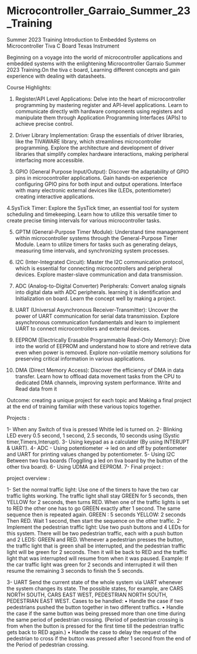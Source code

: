# Microcontroller_Garraio_Summer_23_Training
Summer 2023 Training Introduction to Embedded Systems on Microcontroller Tiva C Board Texas Instrument 

Beginning on a voyage into the world of microcontroller applications and embedded systems with the enlightening Microcontroller Garraio Summer 2023 Training.On the tiva c board, Learning different concepts and gain experience with dealing with datasheets.


Course Highlights:

1. Register/API Level Applications:
Delve into the heart of microcontroller programming by mastering register and API-level applications. Learn to communicate directly with hardware components using registers and manipulate them through Application Programming Interfaces (APIs) to achieve precise control.

2. Driver Library Implementation:
Grasp the essentials of driver libraries, like the TIVAWARE library, which streamlines microcontroller programming. Explore the architecture and development of driver libraries that simplify complex hardware interactions, making peripheral interfacing more accessible.

3. GPIO (General Purpose Input/Output):
Discover the adaptability of GPIO pins in microcontroller applications. Gain hands-on experience configuring GPIO pins for both input and output operations. Interface with many electronic external devices like (LEDs, potentiometer) creating interactive applications.

4.SysTick Timer:
Explore the SysTick timer, an essential tool for system scheduling and timekeeping. Learn how to utilize this versatile timer to create precise timing intervals for various microcontroller tasks.

5. GPTM (General-Purpose Timer Module):
Understand time management within microcontroller systems through the General-Purpose Timer Module. Learn to utilize timers for tasks such as generating delays, measuring time intervals, and synchronizing system processes.

6. I2C (Inter-Integrated Circuit):
Master the I2C communication protocol, which is essential for connecting microcontrollers and peripheral devices. Explore master-slave communication and data transmission.

7. ADC (Analog-to-Digital Converter) Peripherals:
Convert analog signals into digital data with ADC peripherals. learning it is identification and Initialization on board. Learn the concept well by making a project. 

8. UART (Universal Asynchronous Receiver-Transmitter):
Uncover the power of UART communication for serial data transmission. Explore asynchronous communication fundamentals and learn to implement UART to connect microcontrollers and external devices.

9. EEPROM (Electrically Erasable Programmable Read-Only Memory):
Dive into the world of EEPROM and understand how to store and retrieve data even when power is removed. Explore non-volatile memory solutions for preserving critical information in various applications.

10. DMA (Direct Memory Access):
Discover the efficiency of DMA in data transfer. Learn how to offload data movement tasks from the CPU to dedicated DMA channels, improving system performance. Write and Read data from it

Outcome:
creating a unique project for each topic and Making a final project at the end of training familiar with these various topics together.

Projects : 

1- When any Switch of tiva is pressed Whitle led is turned on.
2- Blinking LED every 0.5 second, 1 second, 2.5 seconds, 10 seconds using (Systic timer,Timers,Interupt).
3- Using keypad as a calculater (By using INTERUPT & UART).
4- ADC - Using potentiometer -> led on and off by potentiometer and UART for printing values changed by potentiometer.
5- Using I2C Between two tiva boards (Togglling a led on tiva board by the button of the other tiva board).
6- Using UDMA and EEPROM.
7- Final project : 

project overview : 

1- Set the normal traffic light:
Use one of the timers to have the two car traffic lights working. The traffic light shall stay GREEN for 5 seconds, then YELLOW for 2 seconds, then turns RED. When one of the traffic lights is set to RED the other one has to go GREEN exactly after 1 second. The same sequence then is repeated again.
GREEN : 5 seconds YELLOW: 2 seconds Then RED. Wait 1 second, then start the sequence on the other traffic.
2- Implement the pedestrian traffic light:
Use two push buttons and 4 LEDs for this system. There will be two pedestrian traffic, each with a push button and 2 LEDS: GREEN and RED. Whenever a pedestrian presses the button, the traffic light that is green shall be interrupted, and the pedestrian traffic light will be green for 2 seconds. Then it will be back to RED and the traffic light that was interrupted will resume from when it was paused.
Example: If the car traffic light was green for 2 seconds and interrupted it will then resume the remaining 3 seconds to finish the 5 seconds.

3- UART
Send the current state of the whole system via UART whenever the system changes its state. The possible states, for example, are CARS NORTH SOUTH, CARS EAST WEST, PEDESTRIAN NORTH SOUTH, PEDESTRIAN EAST WEST.
Cases to be handled:
• Handle the case if two pedestrians pushed the button together in two different traffics.
• Handle the case if the same button was being pressed more than one time during the same period of pedestrian crossing. (Period of pedestrian crossing is from when the button is pressed for the first time till the pedestrian traffic gets back to RED again.)
• Handle the case to delay the request of the pedestrian to cross if the button was pressed after 1 second from the end of the Period of pedestrian crossing.
